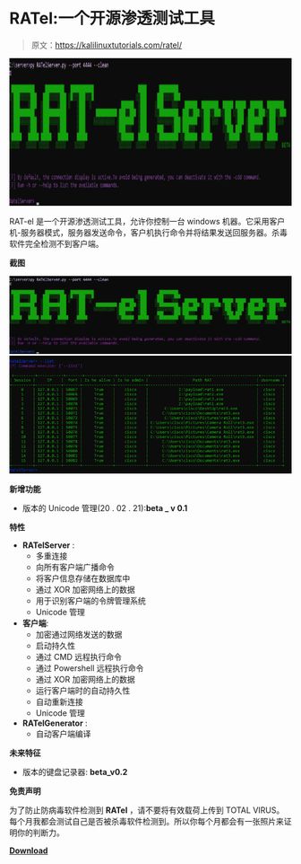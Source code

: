 # RATel:一个开源渗透测试工具

> 原文：<https://kalilinuxtutorials.com/ratel/>

[![RATel : An Open Source Penetration Test Tool](img/2df6895f93adc944b8ae667745858c6a.png "RATel : An Open Source Penetration Test Tool")](https://1.bp.blogspot.com/-dZ3EFE_xB-M/YEYko9o6X6I/AAAAAAAAIc0/p9Oga4x4qM8aEb3nDS7GVKy6hbExpz6XQCLcBGAsYHQ/s728/RATel-1%25281%2529.png)

RAT-el 是一个开源渗透测试工具，允许你控制一台 windows 机器。它采用客户机-服务器模式，服务器发送命令，客户机执行命令并将结果发送回服务器。杀毒软件完全检测不到客户端。

**截图**

![](img/a18e32ffd9a5842d6919e6c4cfd29219.png)![](img/aa9662198e08759540afc90376cb2270.png)

**新增功能**

*   版本的 Unicode 管理(20 . 02 . 21):**beta _ v 0.1**

**特性**

*   **RATelServer** :
    *   多重连接
    *   向所有客户端广播命令
    *   将客户信息存储在数据库中
    *   通过 XOR 加密网络上的数据
    *   用于识别客户端的令牌管理系统
    *   Unicode 管理
*   **客户端**:
    *   加密通过网络发送的数据
    *   启动持久性
    *   通过 CMD 远程执行命令
    *   通过 Powershell 远程执行命令
    *   通过 XOR 加密网络上的数据
    *   运行客户端时的自动持久性
    *   自动重新连接
    *   Unicode 管理
*   **RATelGenerator** :
    *   自动客户端编译

**未来特征**

*   版本的键盘记录器: **beta_v0.2**

**免责声明**

为了防止防病毒软件检测到 **RATel** ，请不要将有效载荷上传到 TOTAL VIRUS。每个月我都会测试自己是否被杀毒软件检测到。所以你每个月都会有一张照片来证明你的判断力。

[**Download**](https://github.com/FrenchCisco/RATel)